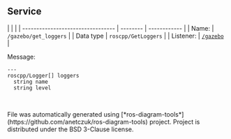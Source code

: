 <!--
File was automatically generated using 'ros-diagram-tools' project.
Project is distributed under the BSD 3-Clause license.
-->

## Service


|  |  |
| --------------------------------- | -------- | ------------ |
| Name: | `/gazebo/get_loggers` |
| Data type | `roscpp/GetLoggers` |
| Listener: | [`/gazebo`](n__gazebo.html) |

Message:
```
---
roscpp/Logger[] loggers
  string name
  string level


```



</br>
File was automatically generated using [*ros-diagram-tools*](https://github.com/anetczuk/ros-diagram-tools) project.
Project is distributed under the BSD 3-Clause license.
